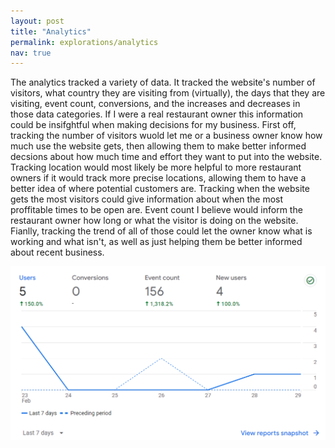 ```yaml
---
layout: post
title: "Analytics"
permalink: explorations/analytics
nav: true
---
```

The analytics tracked a variety of data. It tracked the website's number of visitors, what country they are visiting from (virtually), the days that they are visiting, event count, conversions, and the increases and decreases in those data categories. If I were a real restaurant owner this information could be insifghtful when making decisions for my business. First off, tracking the number of visitors wuold let me or a business owner know how much use the website gets, then allowing them to make better informed decsions about how much time and effort they want to put into the website. Tracking location would most likely be more helpful to more restaurant owners if it would track more precise locations, allowing them to have a better idea of where potential customers are. Tracking when the website gets the most visitors could give information about when the most proffitable times to be open are. Event count I believe would inform the restaurant owner how long or what the visitor is doing on the website. Fianlly, tracking the trend of all of those could let the owner know what is working and what isn't, as well as just helping them be better informed about recent business.

![image](/assets/images/analytics.png)
